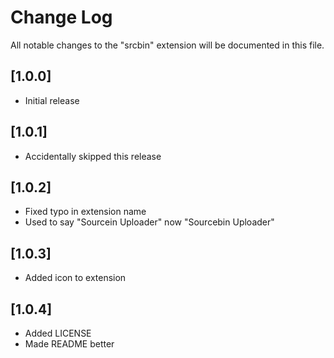 # Change Log

All notable changes to the "srcbin" extension will be documented in this file.

## [1.0.0]

-   Initial release

## [1.0.1]

-   Accidentally skipped this release

## [1.0.2]

-   Fixed typo in extension name
-   Used to say "Sourcein Uploader" now "Sourcebin Uploader"

## [1.0.3]

-   Added icon to extension

## [1.0.4]

-   Added LICENSE
-   Made README better
